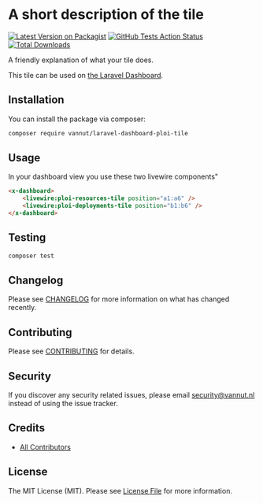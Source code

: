 # A short description of the tile

[![Latest Version on Packagist](https://img.shields.io/packagist/v/vannut/laravel-dashboard-ploi-tile.svg?style=flat-square)](https://packagist.org/packages/vannut/laravel-dashboard-ploi-tile)
[![GitHub Tests Action Status](https://img.shields.io/github/workflow/status/vannut/laravel-dashboard-ploi-tile/run-tests?label=tests)](https://github.com/vannut/laravel-dashboard-ploi-tile/actions?query=workflow%3Arun-tests+branch%3Amaster)
[![Total Downloads](https://img.shields.io/packagist/dt/vannut/laravel-dashboard-ploi-tile.svg?style=flat-square)](https://packagist.org/packages/vannut/laravel-dashboard-ploi-tile)

A friendly explanation of what your tile does.

This tile can be used on [the Laravel Dashboard](https://docs.spatie.be/laravel-dashboard).

## Installation

You can install the package via composer:

```bash
composer require vannut/laravel-dashboard-ploi-tile
```

## Usage

In your dashboard view you use these two livewire components"

```html
<x-dashboard>
    <livewire:ploi-resources-tile position="a1:a6" />
    <livewire:ploi-deployments-tile position="b1:b6" />
</x-dashboard>
```

## Testing

``` bash
composer test
```

## Changelog

Please see [CHANGELOG](CHANGELOG.md) for more information on what has changed recently.

## Contributing

Please see [CONTRIBUTING](CONTRIBUTING.md) for details.

## Security

If you discover any security related issues, please email security@vannut.nl instead of using the issue tracker.

## Credits

- [All Contributors](../../contributors)

## License

The MIT License (MIT). Please see [License File](LICENSE.md) for more information.
